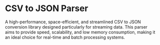 # CSV to JSON Parser

A high-performance, space-efficient, and streamlined CSV to JSON conversion library designed particularly for streaming data. This parser aims to provide speed, scalability, and low memory consumption, making it an ideal choice for real-time and batch processing systems.
